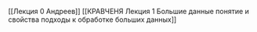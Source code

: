 [[Лекция 0 Андреев]]
[[КРАВЧЕНЯ Лекция 1 Большие данные понятие и свойства подходы к обработке больших данных]]
